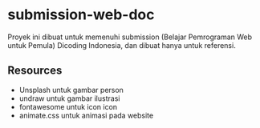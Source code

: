# submission-web-doc

Proyek ini dibuat untuk memenuhi submission (Belajar Pemrograman Web untuk Pemula) Dicoding Indonesia, dan dibuat hanya untuk referensi.

## Resources
- Unsplash untuk gambar person
- undraw untuk gambar ilustrasi
- fontawesome untuk icon icon
- animate.css untuk animasi pada website
